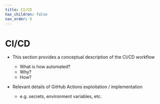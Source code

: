 ```yaml
---
title: CI/CD
has_children: false
nav_order: 9
---
```


# CI/CD

- This section provides a conceptual description of the CI/CD workflow
    - What is how automated?
    - Why?
    - How?

- Relevant details of GitHub Actions exploitation / implementation
    - e.g. secrets, environment variables, etc.
